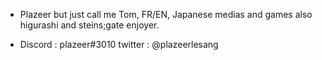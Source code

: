 - Plazeer but just call me Tom, FR/EN, Japanese medias and games also higurashi and steins;gate enjoyer.

- Discord : plazeer#3010 twitter : @plazeerlesang

<!---
plazeer/plazeer is a ✨ special ✨ repository because its `README.md` (this file) appears on your GitHub profile.
You can click the Preview link to take a look at your changes.
--->
